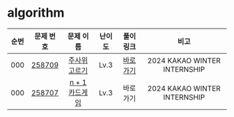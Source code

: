 # algorithm


|순번|                                                 문제 번호                                                 |                                                   문제 이름                                                   | 난이도  |                                 풀이 링크                                  |                                 비고                                  |
|:--:|:-----------------------------------------------------------------------------------------------------:|:---------------------------------------------------------------------------------------------------------:|:----:|:----------------------------------------------------------------------:|:-------------------------------------------------------------------:|
|000| <a href="https://school.programmers.co.kr/learn/courses/30/lessons/258709" target="_blank">258709</a> |   <a href="https://school.programmers.co.kr/learn/courses/30/lessons/258709" target="_blank">주사위고르기</a>   | Lv.3 | <a href="./solve/src/pg258709/Solution.java" target="_blank">바로 가기</a> |                    2024 KAKAO WINTER INTERNSHIP                     |
|000| <a href="https://school.programmers.co.kr/learn/courses/30/lessons/258707" target="_blank">258707</a> | <a href="https://school.programmers.co.kr/learn/courses/30/lessons/258707" target="_blank">n + 1 카드게임</a> | Lv.3 |                              <a>바로 가기</a>                              |                    2024 KAKAO WINTER INTERNSHIP                     |

[//]: # (|000|<a href="https://www.acmicpc.net/problem/18258" target="_blank">18258</a>|<a href="https://www.acmicpc.net/problem/18258" target="_blank">큐 2</a>|<img height="25px" width="25px" src="https://static.solved.ac/tier_small/7.svg"/>|<a href="./../../solution/data_structure/18258" target="_blank">바로 가기</a>|)

